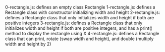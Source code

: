 0-rectangle.js: defines an empty class Rectangle
1-rectangle.js: defines a Rectangle class with constructor initializing width and height
2-rectangle.js: defines a Rectangle class that only initializes width and height if both are positive integers
3-rectangle.js: defines a Rectangle class that only initializes width and height if both are positive integers, and has a print() method to display the rectangle using X
4-rectangle.js: defines a Rectangle class that can print, rotate (swap width and height), and double (multiply width and height by 2)
